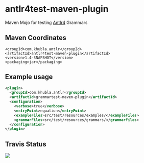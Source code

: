 antlr4test-maven-plugin
===============

Maven Mojo for testing [Antlr4](http://www.antlr.org/) Grammars

Maven Coordinates
-------------

```
<groupId>com.khubla.antlr</groupId>
<artifactId>antlr4test-maven-plugin</artifactId>
<version>1.4-SNAPSHOT</version>
<packaging>jar</packaging>
```

Example usage
---------

```xml
<plugin>
  <groupId>com.khubla.antlr</groupId>
  <artifactId>grammartest-maven-plugin</artifactId>
  <configuration>
    <verbose>true</verbose>
    <entryPoint>equation</entryPoint>
    <exampleFiles>src/test/resources/examples/</exampleFiles>
    <grammarFiles>src/test/resources/grammars/</grammarFiles>
  </configuration>
</plugin>
```

Travis Status
---------

<a href="https://travis-ci.org/teverett/antlr4test-maven-plugin"><img src="https://api.travis-ci.org/teverett/antlr4test-maven-plugin.png"></a>
